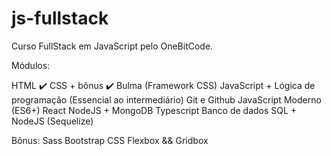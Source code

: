 # js-fullstack

Curso FullStack em JavaScript pelo OneBitCode.

Módulos:

HTML ✔️
CSS + bônus ✔️
Bulma (Framework CSS) 
JavaScript + Lógica de programação (Essencial ao intermediário)
Git e Github
JavaScript Moderno (ES6+)
React
NodeJS + MongoDB
Typescript
Banco de dados SQL + NodeJS (Sequelize)

Bônus: 
  Sass
  Bootstrap
  CSS Flexbox && Gridbox 
  
